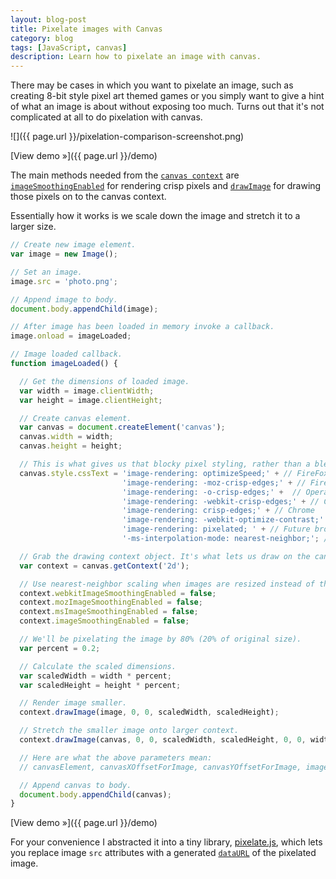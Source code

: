 ```yaml
---
layout: blog-post
title: Pixelate images with Canvas
category: blog
tags: [JavaScript, canvas]
description: Learn how to pixelate an image with canvas.
---
```

There may be cases in which you want to pixelate an image, such as creating 8-bit style pixel art themed games or you simply want to give a hint of what an image is about without exposing too much. Turns out that it's not complicated at all to do pixelation with canvas.

![]({{ page.url }}/pixelation-comparison-screenshot.png)

[View demo »]({{ page.url }}/demo)

The main methods needed from the [`canvas context`](https://developer.mozilla.org/en-US/docs/Web/API/CanvasRenderingContext2D) are [`imageSmoothingEnabled`](https://developer.mozilla.org/en-US/docs/Web/API/CanvasRenderingContext2D.imageSmoothingEnabled) for rendering crisp pixels and [`drawImage`](https://developer.mozilla.org/en-US/docs/Web/API/CanvasRenderingContext2D.drawImage) for drawing those pixels on to the canvas context.

Essentially how it works is we scale down the image and stretch it to a larger size.

```javascript
// Create new image element.
var image = new Image();

// Set an image.
image.src = 'photo.png';

// Append image to body.
document.body.appendChild(image);

// After image has been loaded in memory invoke a callback.
image.onload = imageLoaded;

// Image loaded callback.
function imageLoaded() {

  // Get the dimensions of loaded image.
  var width = image.clientWidth;
  var height = image.clientHeight;

  // Create canvas element.
  var canvas = document.createElement('canvas');
  canvas.width = width;
  canvas.height = height;

  // This is what gives us that blocky pixel styling, rather than a blend between pixels.
  canvas.style.cssText = 'image-rendering: optimizeSpeed;' + // FireFox < 6.0
                         'image-rendering: -moz-crisp-edges;' + // FireFox
                         'image-rendering: -o-crisp-edges;' +  // Opera
                         'image-rendering: -webkit-crisp-edges;' + // Chrome
                         'image-rendering: crisp-edges;' + // Chrome
                         'image-rendering: -webkit-optimize-contrast;' + // Safari
                         'image-rendering: pixelated; ' + // Future browsers
                         '-ms-interpolation-mode: nearest-neighbor;'; // IE

  // Grab the drawing context object. It's what lets us draw on the canvas.
  var context = canvas.getContext('2d');

  // Use nearest-neighbor scaling when images are resized instead of the resizing algorithm to create blur.
  context.webkitImageSmoothingEnabled = false;
  context.mozImageSmoothingEnabled = false;
  context.msImageSmoothingEnabled = false;
  context.imageSmoothingEnabled = false;

  // We'll be pixelating the image by 80% (20% of original size).
  var percent = 0.2;

  // Calculate the scaled dimensions.
  var scaledWidth = width * percent;
  var scaledHeight = height * percent;

  // Render image smaller.
  context.drawImage(image, 0, 0, scaledWidth, scaledHeight);

  // Stretch the smaller image onto larger context.
  context.drawImage(canvas, 0, 0, scaledWidth, scaledHeight, 0, 0, width, height);

  // Here are what the above parameters mean:
  // canvasElement, canvasXOffsetForImage, canvasYOffsetForImage, imageWidth, imageHeight, imageXOffset, imageYOffset, destinationImageWidth, destinationImageHeight

  // Append canvas to body.
  document.body.appendChild(canvas);
}
```

[View demo »]({{ page.url }}/demo)

For your convenience I abstracted it into a tiny library, [pixelate.js](https://github.com/miguelmota/pixelate), which lets you replace image `src` attributes with a generated [`dataURL`](https://developer.mozilla.org/en-US/docs/Web/API/HTMLCanvasElement.toDataURL) of the pixelated image.
